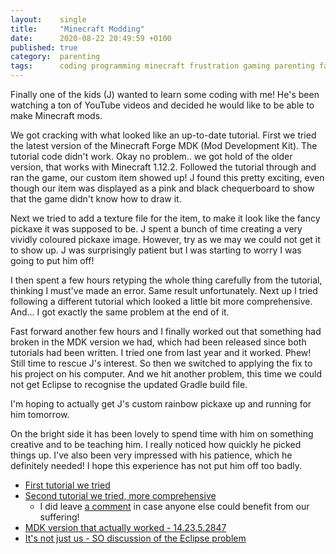 ```yaml
---
layout:    single
title:     "Minecraft Modding"
date:      2020-08-22 20:49:59 +0100
published: true
category:  parenting
tags:      coding programming minecraft frustration gaming parenting family
---
```

Finally one of the kids (J) wanted to learn some coding with me! He's been watching a ton of YouTube videos and decided he would like to be able to make Minecraft mods.

<!--more-->

We got cracking with what looked like an up-to-date tutorial. First we tried the latest version of the Minecraft Forge MDK (Mod Development Kit). The tutorial code didn't work. Okay no problem.. we got hold of the older version, that works with Minecraft 1.12.2. Followed the tutorial through and ran the game, our custom item showed up! J found this pretty exciting, even though our item was displayed as a pink and black chequerboard to show that the game didn't know how to draw it.

Next we tried to add a texture file for the item, to make it look like the fancy pickaxe it was supposed to be. J spent a bunch of time creating a very vividly coloured pickaxe image. However, try as we may we could not get it to show up. J was surprisingly patient but I was starting to worry I was going to put him off!

I then spent a few hours retyping the whole thing carefully from the tutorial, thinking I must've made an error. Same result unfortunately. Next up I tried following a different tutorial which looked a little bit more comprehensive. And... I got exactly the same problem at the end of it.

Fast forward another few hours and I finally worked out that something had broken in the MDK version we had, which had been released since both tutorials had been written. I tried one from last year and it worked. Phew! Still time to rescue J's interest. So then we switched to applying the fix to his project on his computer. And we hit another problem, this time we could not get Eclipse to recognise the updated Gradle build file.

I'm hoping to actually get J's custom rainbow pickaxe up and running for him tomorrow.

On the bright side it has been lovely to spend time with him on something creative and to be teaching him. I really noticed how quickly he picked things up. I've also been very impressed with his patience, which he definitely needed! I hope this experience has not put him off too badly.

  - [First tutorial we tried](https://codakid.com/guide-to-minecraft-modding-with-java/)
  - [Second tutorial we tried, more comprehensive](https://cubicoder.github.io/tutorials/1-12-2/tutorials/)
    - I did leave [a comment](http://disq.us/p/2bd622d) in case anyone else could benefit from our suffering!
  - [MDK version that actually worked - 14.23.5.2847](https://files.minecraftforge.net/maven/net/minecraftforge/forge/1.12.2-14.23.5.2847/forge-1.12.2-14.23.5.2847-mdk.zip)
  - [It's not just us - SO discussion of the Eclipse problem](https://stackoverflow.com/questions/60512749/eclipse-gradle-project-shows-dependency-errors-the-container-project-and-exte)